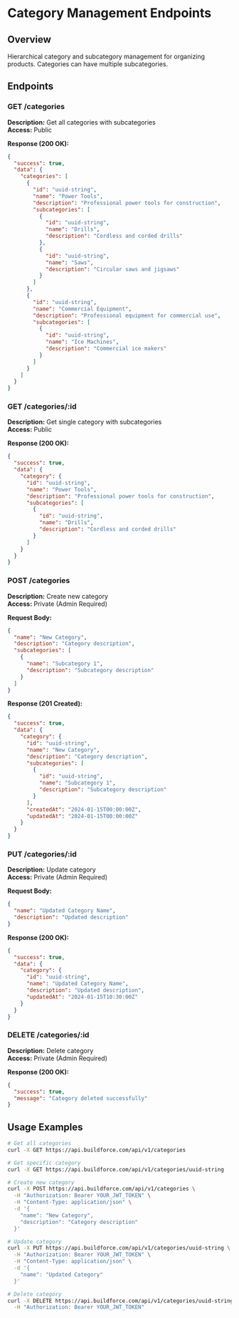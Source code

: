 # Category Management Endpoints

## Overview
Hierarchical category and subcategory management for organizing products. Categories can have multiple subcategories.

## Endpoints

### GET /categories
**Description:** Get all categories with subcategories  
**Access:** Public

**Response (200 OK):**
```json
{
  "success": true,
  "data": {
    "categories": [
      {
        "id": "uuid-string",
        "name": "Power Tools",
        "description": "Professional power tools for construction",
        "subcategories": [
          {
            "id": "uuid-string",
            "name": "Drills",
            "description": "Cordless and corded drills"
          },
          {
            "id": "uuid-string",
            "name": "Saws",
            "description": "Circular saws and jigsaws"
          }
        ]
      },
      {
        "id": "uuid-string",
        "name": "Commercial Equipment",
        "description": "Professional equipment for commercial use",
        "subcategories": [
          {
            "id": "uuid-string",
            "name": "Ice Machines",
            "description": "Commercial ice makers"
          }
        ]
      }
    ]
  }
}
```

### GET /categories/:id
**Description:** Get single category with subcategories  
**Access:** Public

**Response (200 OK):**
```json
{
  "success": true,
  "data": {
    "category": {
      "id": "uuid-string",
      "name": "Power Tools",
      "description": "Professional power tools for construction",
      "subcategories": [
        {
          "id": "uuid-string",
          "name": "Drills",
          "description": "Cordless and corded drills"
        }
      ]
    }
  }
}
```

### POST /categories
**Description:** Create new category  
**Access:** Private (Admin Required)

**Request Body:**
```json
{
  "name": "New Category",
  "description": "Category description",
  "subcategories": [
    {
      "name": "Subcategory 1",
      "description": "Subcategory description"
    }
  ]
}
```

**Response (201 Created):**
```json
{
  "success": true,
  "data": {
    "category": {
      "id": "uuid-string",
      "name": "New Category",
      "description": "Category description",
      "subcategories": [
        {
          "id": "uuid-string",
          "name": "Subcategory 1",
          "description": "Subcategory description"
        }
      ],
      "createdAt": "2024-01-15T00:00:00Z",
      "updatedAt": "2024-01-15T00:00:00Z"
    }
  }
}
```

### PUT /categories/:id
**Description:** Update category  
**Access:** Private (Admin Required)

**Request Body:**
```json
{
  "name": "Updated Category Name",
  "description": "Updated description"
}
```

**Response (200 OK):**
```json
{
  "success": true,
  "data": {
    "category": {
      "id": "uuid-string",
      "name": "Updated Category Name",
      "description": "Updated description",
      "updatedAt": "2024-01-15T10:30:00Z"
    }
  }
}
```

### DELETE /categories/:id
**Description:** Delete category  
**Access:** Private (Admin Required)

**Response (200 OK):**
```json
{
  "success": true,
  "message": "Category deleted successfully"
}
```

## Usage Examples

```bash
# Get all categories
curl -X GET https://api.buildforce.com/api/v1/categories

# Get specific category
curl -X GET https://api.buildforce.com/api/v1/categories/uuid-string

# Create new category
curl -X POST https://api.buildforce.com/api/v1/categories \
  -H "Authorization: Bearer YOUR_JWT_TOKEN" \
  -H "Content-Type: application/json" \
  -d '{
    "name": "New Category",
    "description": "Category description"
  }'

# Update category
curl -X PUT https://api.buildforce.com/api/v1/categories/uuid-string \
  -H "Authorization: Bearer YOUR_JWT_TOKEN" \
  -H "Content-Type: application/json" \
  -d '{
    "name": "Updated Category"
  }'

# Delete category
curl -X DELETE https://api.buildforce.com/api/v1/categories/uuid-string \
  -H "Authorization: Bearer YOUR_JWT_TOKEN"
``` 